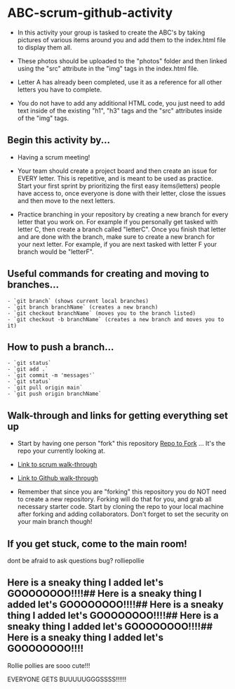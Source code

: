 # ABC-scrum-github-activity

- In this activity your group is tasked to create the ABC's by taking pictures of various items around you and add them to the index.html file to display them all. 

- These photos should be uploaded to the "photos" folder and then linked using the "src" attribute in the "img" tags in the index.html file. 

- Letter A has already been completed, use it as a reference for all other letters you have to complete. 

- You do not have to add any additional HTML code, you just need to add text inside of the existing "h1", "h3" tags and the "src" attributes inside of the "img" tags. 

## Begin this activity by... ##
- Having a scrum meeting!

- Your team should create a project board and then create an issue for EVERY letter. This is repetitive, and is meant to be used as practice. Start your first sprint by prioritizing the first easy items(letters) people have access to, once everyone is done with their letter, close the issues and then move to the next letters.

- Practice branching in your repository by creating a new branch for every letter that you work on. For example if you personally get tasked with letter C, then create a branch called "letterC". Once you finish that letter and are done with the branch, make sure to create a new branch for your next letter. For example, if you are next tasked with letter F your branch would be "letterF".

## Useful commands for creating and moving to branches...
    - `git branch` (shows current local branches)
    - `git branch branchName` (creates a new branch)
    - `git checkout branchName` (moves you to the branch listed)
    - `git checkout -b branchName` (creates a new branch and moves you to it)

## How to push a branch... 
    - `git status`
    - `git add .`
    - `git commit -m 'messages'`
    - `git status`
    - `git pull origin main`
    - `git push origin branchName`

## Walk-through and links for getting everything set up ##
- Start by having one person "fork" this repository [Repo to Fork](https://github.com/reanderson89/ABC-scrum-github-activity) ... It's the repo your currently looking at.

- <a href="https://docs.google.com/document/d/1vmgCw0jRXkeVc6nimG8Qp0-GQ_DNu4Huj05krMAiM6c/edit?usp=sharing" target="_blank">Link to scrum walk-through</a>
 
- <a href="https://docs.google.com/document/d/1_zaihf2OYYfoiYimgpSnm9jJHyxSzfeO7WYbZVNJe64/edit?usp=sharing" target="_blank">Link to Github walk-through</a>

- Remember that since you are "forking" this repository you do NOT need to create a new repository. Forking will do that for you, and grab all necessary starter code. Start by cloning the repo to your local machine after forking and adding collaborators. Don't forget to set the security on your main branch though!

## If you get stuck, come to the main room!

dont be afraid to ask questions 
bug?
rolliepollie
## Here is a sneaky thing I added let's GOOOOOOOO!!!!## Here is a sneaky thing I added let's GOOOOOOOO!!!!## Here is a sneaky thing I added let's GOOOOOOOO!!!!## Here is a sneaky thing I added let's GOOOOOOOO!!!!## Here is a sneaky thing I added let's GOOOOOOOO!!!!

Rollie pollies are sooo cute!!!

EVERYONE GETS BUUUUUGGGSSSS!!!!!!
